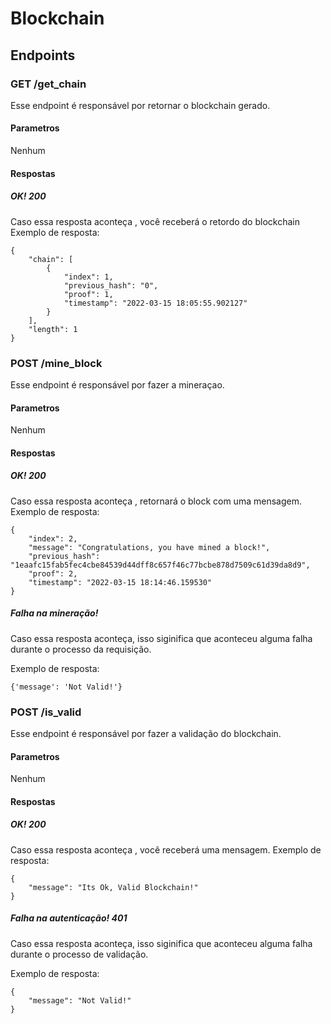 # Blockchain

## Endpoints

### GET /get_chain

Esse endpoint é responsável por retornar o blockchain gerado.

#### Parametros

Nenhum

#### Respostas

##### OK! 200

Caso essa resposta aconteça , você receberá o retordo do blockchain
Exemplo de resposta:

```
{
    "chain": [
        {
            "index": 1,
            "previous_hash": "0",
            "proof": 1,
            "timestamp": "2022-03-15 18:05:55.902127"
        }
    ],
    "length": 1
}
```
### POST /mine_block

Esse endpoint é responsável por fazer a mineraçao.

#### Parametros

Nenhum
#### Respostas

##### OK! 200

Caso essa resposta aconteça , retornará o block com uma mensagem.
Exemplo de resposta:

```
{
    "index": 2,
    "message": "Congratulations, you have mined a block!",
    "previous_hash": "1eaafc15fab5fec4cbe84539d44dff8c657f46c77bcbe878d7509c61d39da8d9",
    "proof": 2,
    "timestamp": "2022-03-15 18:14:46.159530"
}
```

##### Falha na mineração!

Caso essa resposta aconteça, isso siginifica que aconteceu alguma falha durante o processo da requisição.

Exemplo de resposta:

```
{'message': 'Not Valid!'}

```

### POST /is_valid

Esse endpoint é responsável por fazer a validação do blockchain.

#### Parametros

Nenhum
#### Respostas

##### OK! 200

Caso essa resposta aconteça , você receberá uma mensagem.
Exemplo de resposta:

```
{
    "message": "Its Ok, Valid Blockchain!"
}
```

##### Falha na autenticação! 401

Caso essa resposta aconteça, isso siginifica que aconteceu alguma falha durante o processo de validação.

Exemplo de resposta:

```
{
    "message": "Not Valid!"
}

```
